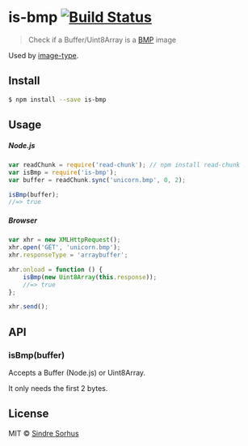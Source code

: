 # is-bmp [![Build Status](https://travis-ci.org/sindresorhus/is-bmp.svg?branch=master)](https://travis-ci.org/sindresorhus/is-bmp)

> Check if a Buffer/Uint8Array is a [BMP](http://en.wikipedia.org/wiki/BMP_file_format) image

Used by [image-type](https://github.com/sindresorhus/image-type).


## Install

```sh
$ npm install --save is-bmp
```


## Usage

##### Node.js

```js
var readChunk = require('read-chunk'); // npm install read-chunk
var isBmp = require('is-bmp');
var buffer = readChunk.sync('unicorn.bmp', 0, 2);

isBmp(buffer);
//=> true
```

##### Browser

```js
var xhr = new XMLHttpRequest();
xhr.open('GET', 'unicorn.bmp');
xhr.responseType = 'arraybuffer';

xhr.onload = function () {
	isBmp(new Uint8Array(this.response));
	//=> true
};

xhr.send();
```


## API

### isBmp(buffer)

Accepts a Buffer (Node.js) or Uint8Array.

It only needs the first 2 bytes.


## License

MIT © [Sindre Sorhus](http://sindresorhus.com)
